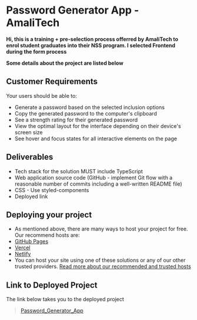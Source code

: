 # Password Generator App - AmaliTech

**Hi, this is a training + pre-selection process offerred by AmaliTech to enrol student graduates into their NSS program. I selected Frontend during the form process**

**Some details about the project are listed below**

## Customer Requirements
Your users should be able to:
- Generate a password based on the selected inclusion options
- Copy the generated password to the computer's clipboard
- See a strength rating for their generated password
- View the optimal layout for the interface depending on their device's screen size
- See hover and focus states for all interactive elements on the page

## Deliverables
- Tech stack for the solution MUST include TypeScript
- Web application source code (GitHub - implement Git flow with a reasonable number of
commits including a well-written README file)
- CSS - Use styled-components
- Deployed link

## Deploying your project
- As mentioned above, there are many ways to host your project for free. Our recommend
hosts are:
- [GitHub Pages](https://pages.github.com/ )
- [Vercel](https://vercel.com/ )
- [Netlify](https://www.netlify.com/ )
- You can host your site using one of these solutions or any of our other trusted providers. [Read more about our recommended and trusted hosts](https://medium.com/frontend-mentor/frontend-mentor-trusted-hosting-providers-bf000dfebe)

## Link to Deployed Project
The link below takes you to the deployed project
> [Password_Generator_App](https://password-generator-9dbs.onrender.com)